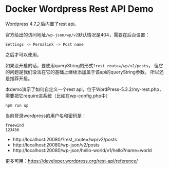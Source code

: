 Docker Wordpress Rest API Demo
===========================

Wordpress 4.7之后内置了rest api。

官方给出的访问地址`/wp-json/wp/v2`默认情况是404，需要在后台设置：

```
Settings -> Permalink -> Post name
```

之后才可以使用。

如果没开启的话，要使用queryString的形式`?rest_route=/wp/v2/posts`，
但它的问题是我们没法在它的基础上继续添加属于该api的queryString参数。
所以还是推荐开启。

本demo演示了如何自定义一个rest api，位于WordPress-5.3.2/my-rest.php，
需要把它require进系统（比如在wp-config.php中）

```
npm run up
```

当前登录wordpress的用户名和密码是：

```
freewind
123456
```

- http://localhost:20080/?rest_route=/wp/v2/posts
- http://localhost:20080/wp-json/v2/posts
- http://localhost:20080/wp-json/hello-world/v1/hello?name=world

更多可用：https://developer.wordpress.org/rest-api/reference/

